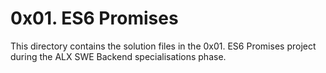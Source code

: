 # 0x01. ES6 Promises

This directory contains the solution files in the 0x01. ES6 Promises project during the ALX SWE Backend specialisations phase.
